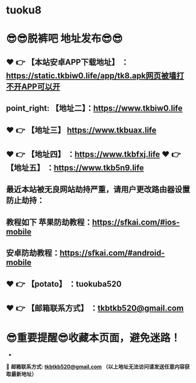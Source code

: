 # tuoku8
:sunglasses::sunglasses:脱裤吧 地址发布:sunglasses::sunglasses:
==
:heart: :point_right: 【本站安卓APP下载地址】 ：https://static.tkbiw0.life/app/tk8.apk网页被墙打不开APP可以开
------
point_right: 【地址二】：https://www.tkbiw0.life
------
:heart: :point_right: 【地址三】 https://www.tkbuax.life
-----
:heart: :point_right: 【地址四】 ：https://www.tkbfxj.life
:heart: :point_right: 【地址五】 ：https://www.tkb5n9.life
------

最近本站被无良网站劫持严重，请用户更改路由器设置防止劫持：
------

教程如下 苹果防劫教程：https://sfkai.com/#ios-mobile
------

安卓防劫教程：https://sfkai.com/#android-mobile
------
:heart: :point_right: 【potato】 ：tuokuba520
------

:heart: :point_right: 【邮箱联系方式】 ：tkbtkb520@gmail.com
------
:sunglasses:重要提醒:sunglasses:收藏本页面，避免迷路！
==

-

:e-mail: __邮箱联系方式: tkbtkb520@gmail.com （以上地址无法访问请发送任意内容获取最新地址）__
